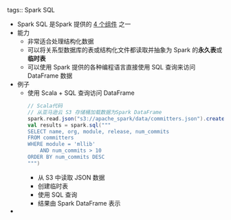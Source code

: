 tags:: Spark SQL

- Spark SQL 是Spark 提供的 [4 个组件](((635ca069-6442-4b24-a893-4ad860ae969d))) 之一
- 能力
	- 非常适合处理结构化数据
	- 可以将关系型数据库的表或结构化文件都读取并抽象为 Spark 的**永久表**或**临时表**
	- 可以使用 Spark 提供的各种编程语言直接使用 SQL 查询来访问 DataFrame 数据
- 例子
	- 使用 Scala + SQL 查询访问 DataFrame
	  ```  scala
	  // Scala代码
	  // 从亚马逊云 S3 存储桶加载数据为Spark DataFrame
	  spark.read.json("s3://apache_spark/data/committers.json").createOrReplaceTempView("committers") // 发起SQL查询，并以Spark DataFrame的形式返回结果
	  val results = spark.sql("""
	  SELECT name, org, module, release, num_commits
	  FROM committers
	  WHERE module = 'mllib' 
	  	  AND num_commits > 10
	  ORDER BY num_commits DESC
	  """)
	  ```
		- 从 S3 中读取 JSON 数据
		- 创建临时表
		- 使用 SQL 查询
		- 结果由 Spark DataFrame 表示
-